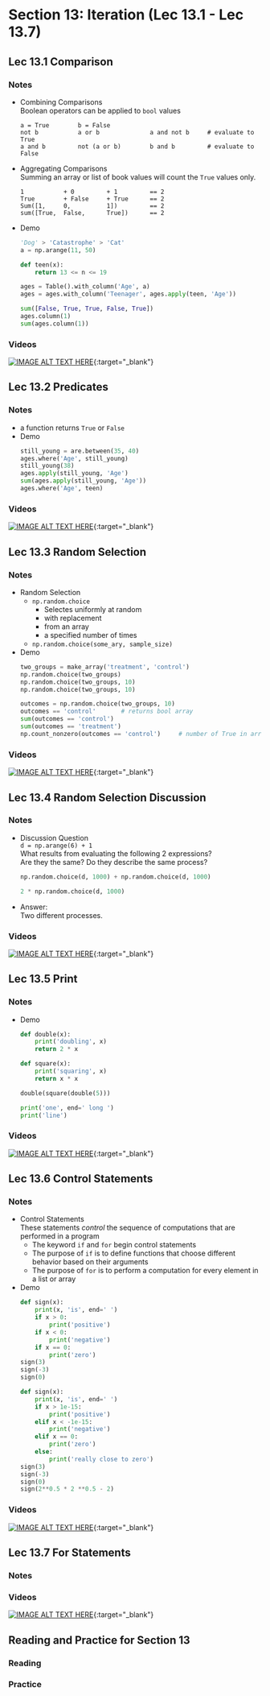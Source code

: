 # Section 13: Iteration (Lec 13.1 - Lec 13.7)

## Lec 13.1 Comparison

### Notes

+ Combining Comparisons  
    Boolean operators can be applied to `bool` values
    ```
    a = True        b = False
    not b           a or b              a and not b     # evaluate to True
    a and b         not (a or b)        b and b         # evaluate to False
    ```
+ Aggregating Comparisons  
    Summing an array or list of book values will count the `True` values only.
    ```
    1           + 0         + 1         == 2
    True        + False     + True      == 2
    Sum([1,     0,          1])         == 2
    sum([True,  False,      True])      == 2
    ```
+ Demo
    ```python
    'Dog' > 'Catastrophe' > 'Cat'
    a = np.arange(11, 50)

    def teen(x):
        return 13 <= n <= 19

    ages = Table().with_column('Age', a)
    ages = ages.with_column('Teenager', ages.apply(teen, 'Age'))

    sum([False, True, True, False, True])
    ages.column(1)
    sum(ages.column(1))
    ```


### Videos

[![IMAGE ALT TEXT HERE](https://img.youtube.com/vi/YOUTUBE_VIDEO_ID_HERE/0.jpg)](https://youtu.be/5zIr9d0KbLI){:target="_blank"}


## Lec 13.2 Predicates

### Notes

+ a function returns `True` or `False`
+ Demo
    ```python
    still_young = are.between(35, 40)
    ages.where('Age', still_young)
    still_young(38)
    ages.apply(still_young, 'Age')
    sum(ages.apply(still_young, 'Age'))
    ages.where('Age', teen)
    ```

### Videos

[![IMAGE ALT TEXT HERE](https://img.youtube.com/vi/YOUTUBE_VIDEO_ID_HERE/0.jpg)](https://youtu.be/f8L0HBo_QYY){:target="_blank"}


## Lec 13.3 Random Selection

### Notes

+ Random Selection
    + `np.random.choice`
        + Selectes uniformly at random
        + with replacement
        + from an array
        + a specified number of times
    + `np.random.choice(some_ary, sample_size)`
+ Demo
    ```python
    two_groups = make_array('treatment', 'control')
    np.random.choice(two_groups)
    np.random.choice(two_groups, 10)
    np.random.choice(two_groups, 10)

    outcomes = np.random.choice(two_groups, 10)
    outcomes == 'control'       # returns bool array
    sum(outcomes == 'control')
    sum(outcomes == 'treatment')
    np.count_nonzero(outcomes == 'control')     # number of True in array
    ```

### Videos

[![IMAGE ALT TEXT HERE](https://img.youtube.com/vi/YOUTUBE_VIDEO_ID_HERE/0.jpg)](https://youtu.be/tOczQUu4PBg){:target="_blank"}


## Lec 13.4 Random Selection Discussion

### Notes

+ Discussion Question  
    `d = np.arange(6) + 1`  
    What results from evaluating the following 2 expressions?  
    Are they the same? Do they describe the same process?  
    ```python
    np.random.choice(d, 1000) + np.random.choice(d, 1000)

    2 * np.random.choice(d, 1000)
    ```
+ Answer:  
    Two different processes.

### Videos

[![IMAGE ALT TEXT HERE](https://img.youtube.com/vi/YOUTUBE_VIDEO_ID_HERE/0.jpg)](https://youtu.be/gbF9s7xeUKw){:target="_blank"}


## Lec 13.5 Print

### Notes

+ Demo
    ```python
    def double(x):
        print('doubling', x)
        return 2 * x

    def square(x):
        print('squaring', x)
        return x * x

    double(square(double(5)))

    print('one', end=' long ')
    print('line')
    ```

### Videos

[![IMAGE ALT TEXT HERE](https://img.youtube.com/vi/YOUTUBE_VIDEO_ID_HERE/0.jpg)](https://youtu.be/Hejj5yWdoQo){:target="_blank"}


## Lec 13.6 Control Statements

### Notes

+ Control Statements  
    These statements _control_ the sequence of computations that are performed in a program
    + The keyword `if` and `for` begin control statements
    + The purpose of `if` is to define functions that choose different behavior based on their arguments
    + The purpose of `for` is to perform a computation for every element in a list or array
+ Demo
    ```python
    def sign(x):
        print(x, 'is', end=' ')
        if x > 0:
            print('positive')
        if x < 0:
            print('negative')
        if x == 0:
            print('zero')
    sign(3)
    sign(-3)
    sign(0)

    def sign(x):
        print(x, 'is', end=' ')
        if x > 1e-15:
            print('positive')
        elif x < -1e-15:
            print('negative')
        elif x == 0:
            print('zero')
        else:
            print('really close to zero')
    sign(3)
    sign(-3)
    sign(0)
    sign(2**0.5 * 2 **0.5 - 2)
    ```

### Videos

[![IMAGE ALT TEXT HERE](https://img.youtube.com/vi/YOUTUBE_VIDEO_ID_HERE/0.jpg)](https://youtu.be/FuTri6BqicM){:target="_blank"}


## Lec 13.7 For Statements

### Notes


### Videos

[![IMAGE ALT TEXT HERE](https://img.youtube.com/vi/YOUTUBE_VIDEO_ID_HERE/0.jpg)](https://youtu.be/hieXCRBU1WE){:target="_blank"}


## Reading and Practice for Section 13

### Reading


### Practice



